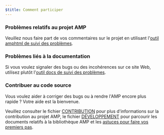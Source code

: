 ```yaml
---
$title: Comment participer
---
```


### Problèmes relatifs au projet AMP

Veuillez nous faire part de vos commentaires sur le projet en utilisant l'[outil amphtml de suivi des problèmes](https://github.com/ampproject/amphtml/issues).

### Problèmes liés à la documentation

Si vous voulez signaler des bugs ou des incohérences sur ce site Web, utilisez plutôt l'[outil docs de suivi des problèmes](https://github.com/ampproject/docs/issues).

### Contribuer au code source

Vous voulez aider à corriger des bugs ou à rendre l'AMP encore plus rapide ? Votre aide est la bienvenue.

Veuillez consulter le fichier [CONTRIBUTION](https://github.com/ampproject/amphtml/blob/master/CONTRIBUTING.md) pour plus d'informations sur la contribution au projet AMP, le fichier [DÉVELOPPEMENT](https://github.com/ampproject/amphtml/blob/master/DEVELOPING.md) pour parcourir les documents relatifs à la bibliothèque AMP et les [astuces pour faire vos premiers pas](https://github.com/ampproject/amphtml/blob/master/DEVELOPING.md#starter-issues).
